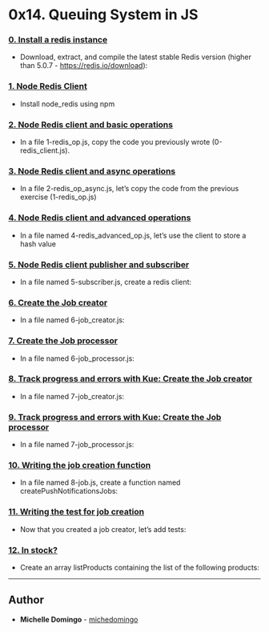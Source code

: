 # 0x14. Queuing System in JS

### [0. Install a redis instance](./README.md)

- Download, extract, and compile the latest stable Redis version (higher than 5.0.7 - https://redis.io/download):

### [1. Node Redis Client](./0-redis_client.js)

- Install node_redis using npm

### [2. Node Redis client and basic operations](./1-redis_op.js)

- In a file 1-redis_op.js, copy the code you previously wrote (0-redis_client.js).

### [3. Node Redis client and async operations](./2-redis_op_async.js)

- In a file 2-redis_op_async.js, let’s copy the code from the previous exercise (1-redis_op.js)

### [4. Node Redis client and advanced operations](./4-redis_advanced_op.js)

- In a file named 4-redis_advanced_op.js, let’s use the client to store a hash value

### [5. Node Redis client publisher and subscriber](./5-subscriber.js)

- In a file named 5-subscriber.js, create a redis client:

### [6. Create the Job creator](./6-job_creator.js)

- In a file named 6-job_creator.js:

### [7. Create the Job processor](./6-job_processor.js)

- In a file named 6-job_processor.js:

### [8. Track progress and errors with Kue: Create the Job creator](./7-job_creator.js)

- In a file named 7-job_creator.js:

### [9. Track progress and errors with Kue: Create the Job processor](./7-job_processor.js)

- In a file named 7-job_processor.js:

### [10. Writing the job creation function](./8-job.js)

- In a file named 8-job.js, create a function named createPushNotificationsJobs:

### [11. Writing the test for job creation](./8-job.test.js)

- Now that you created a job creator, let’s add tests:

### [12. In stock?](./9-stock.js)

- Create an array listProducts containing the list of the following products:

---

## Author

- **Michelle Domingo** - [michedomingo](https://github.com/michedomingo)
